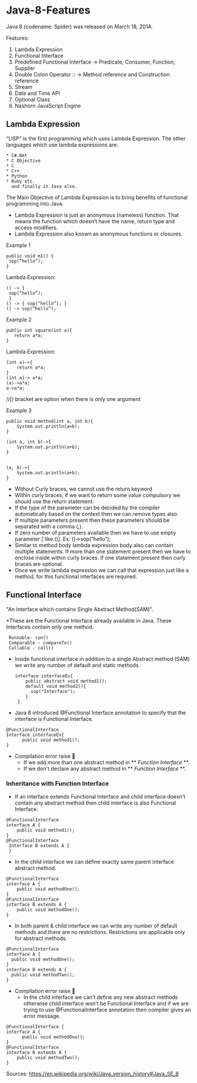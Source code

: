 # Java-8-Features

Java 8 (codename: Spider) was released on March 18, 2014.


Features:
1. Lambda Expression
2. Functional Interface
3. Predefined Functional Interface -> Predicate, Consumer, Function, Supplier
4. Double Colon Operator :: -> Method reference and Construction reference
5. Stream
6. Date and Time API
7. Optional Class
8. Nashorn JavaScript Engine


## **Lambda Expression**

“LISP” is the first programming which uses Lambda Expression.
The other languages which use lambda expressions are:
```
* C#.Net
* C Objective
* C
* C++
* Python
* Ruby etc.
  and finally in Java also.
```

The Main Objective of Lambda Expression is to bring benefits of functional programming into
Java.

* Lambda Expression is just an anonymous (nameless) function. That means the function which doesn’t have the name, return type and access modifiers.
* Lambda Expression also known as anonymous functions or closures.

Example 1
```
public void m1() {
 sop(“hello”);
}
```
Lambda Expression:
```
() -> {
 sop(“hello”);
 }
() -> { sop(“hello”); }
() -> sop(“hello”);
```

Example 2
```
public int square(int a){
   return a*a;
}
```

Lambda Expression:
```
(int a)->{
    return a*a;
}
(int a)-> a*a;
(a)->a*a;
a->a*a;
```
//() bracket are option when there is only one argument

Example 3
```
public void method(int a, int b){
    System.out.println(a+b);
}

(int a, int b)->{
    System.out.println(a+b);
}


(a, b)->{
    System.out.println(a+b);
}
```
* Without Curly braces, we cannot use the return keyword
* Within curly braces, if we want to return some value compulsory we should use the return statement.
* If the type of the parameter can be decided by the compiler automatically based on the context then
  we can remove types also.
* If multiple parameters present then these parameters should be separated with a comma (,).
* If zero number of parameters available then we have to use empty parameter [ like ()].
  Ex: ()->sop(“hello”);
* Similar to method body lambda expression body also can contain multiple statements. If more
  than one statement present then we have to enclose inside within curly braces. If one statement
  present then curly braces are optional.
* Once we write lambda expression we can call that expression just like a method, for this
  functional interfaces are required.


## **Functional Interface**

"An Interface which contains Single Abstract Method(SAM)".

*These are the Functional Interface already available in Java. These Interfaces contain only one method.
 ```
  Runnable- run()
  Comparable - compareTo()
  Callable - call()
 ```

* Inside functional interface in addition to a single Abstract method (SAM) we write any number of
  default and static methods.
  
  ```
  interface interfaceEx{
      public abstract void method1();
      default void method2(){
        sop("Interface");
      }
   }
   ```
* Java 8 introduced @Functional Interface annotation to specify that the interface
  is Functional Interface.
```
@FunctionalInterface
Interface interfaceEx{
      public void method1();
}
```
* Compilation error raise :loudspeaker:
  - If we add more than one abstract method in ** _Function Interface_ **.
  - If we don't declare any abstract method in ** _Function Interface_ **.

###  Inheritance with Function Interface  ###

* If an interface extends Functional Interface and child interface doesn’t contain any abstract method then child interface is also Functional Interface.

```
@FunctionalInterface
interface A {
    public void method1(); 
}
@FunctionalInterface 
 Interface B extends A { 
 }
```
* In the child interface we can define exactly same parent interface abstract method.
```
@FunctionalInterface
interface A { 
    public void methodOne(); 
} 
@FunctionalInterface
interface B extends A { 
    public void methodOne(); 
}
```
* In both parent & child interface we can write any number of default methods and there are no restrictions. Restrictions are 
  applicable only for abstract methods.
```
@FunctionalInterface
interface A {
  public void methodOne();
}
interface B extends A {
  public void methodTwo(); 
}
```
  
* Compilation error raise :loudspeaker:
  - In the child interface we can’t define any new abstract methods otherwise child interface won’t be Functional Interface and
   if we are trying to use @FunctionalInterface annotation then compiler gives an error message.
   
```
@FunctionalInterface { 
interface A { 
      public void methodOne();
} 
@FunctionalInterface
interface B extends A {
    public void methodTwo();
}
```



Sources:
https://en.wikipedia.org/wiki/Java_version_history#Java_SE_8
